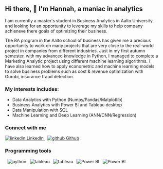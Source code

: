 ## Hi there, 👋 I'm Hannah, a maniac in analytics

I am currently a master's student in Business Analytics in Aalto University and looking for an opportunity to leverage my skills to help company achieneve there goals of optimizing their business. 

The BA program in the Aalto school of business has given me a precious opportunity to work on many projects that are very close to the real-world project in companies from different industries. Just in my first autumn semester, with my advanced knowledge in Python, I managed to complete a Marketing Analytic project using different machine learning algorithms.  I have also learned how to apply econometric and machine learning models to solve business problems such as cost & revenue optimization with Gurobi, insurance fraud detection.

### My interests includes: 
- Data Analytics with Python (Numpy/Pandas/Matplotlib)
- Business Analytics with Power BI and Tableau desktop
- Data Manipulation with SQL
- Machine Learning and Deep Learning (ANN/CNN/Regression)

### Connect with me
<p>
  <a href="https://www.linkedin.com/in/hannahabi/" rel="nofollow noreferrer">
    <img src="https://i.stack.imgur.com/gVE0j.png" alt="linkedin"> LinkedIn
  </a> &nbsp; 
  <a href="https://github.com/Hannah-Abi/" rel="nofollow noreferrer">
    <img src="https://i.stack.imgur.com/tskMh.png" alt="github"> Github
  </a>
</p>

### Programming tools 
<p>
  </a> &nbsp; 
   <img src="https://i.imgur.com/1JSIsx7.png" alt="python">
  </a>
  </a>
  </a> &nbsp; 
   <img src="https://i.imgur.com/HIJK259.png" alt="tableau">
  </a>
  </a>
  </a> &nbsp; 
   <img src="https://i.imgur.com/4ECc8H9.png" alt="tableau">
  </a>
   </a>
  </a> &nbsp; 
   <img src="https://i.imgur.com/wdVXsca.png" alt="Power BI">
  </a>
    </a>
  </a> &nbsp; 
   <img src="https://i.imgur.com/gwMBhaz.png" alt="Power BI">
  </a>
</p>
<!--
**Hannah-Abi/Hannah-Abi** is a ✨ _special_ ✨ repository because its `README.md` (this file) appears on your GitHub profile

Here are some ideas to get you started:

- 🔭 I’m currently working on ...
- 🌱 I’m currently learning ...
- 👯 I’m looking to collaborate on ...
- 🤔 I’m looking for help with ...
- 💬 Ask me about ...
- 📫 How to reach me: ...
- 😄 Pronouns: ...
- ⚡ Fun fact: ...
-->
